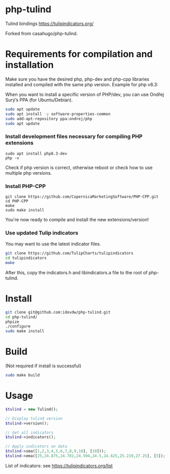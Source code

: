 # php-tulind
Tulind bindings
https://tulipindicators.org/

Forked from casahugo/php-tulind.

# Requirements for compilation and installation
Make sure you have the desired php, php-dev and php-cpp libraries installed and compiled with the same php version.
Example for php v8.3:

When you want to install a specific version of PHP/dev, you can use Ondřej Surý’s PPA (for Ubuntu/Debian).
```bash
sudo apt update
sudo apt install -y software-properties-common
sudo add-apt-repository ppa:ondrej/php
sudo apt update
```
### Install development files necessary for compiling PHP extensions
```sudo apt install php8.3
sudo apt install php8.3-dev
php -v
```
Check if php version is correct, otherwise reboot or check how to use multiple php versions.
### Install PHP-CPP
```cd ~
git clone https://github.com/CopernicaMarketingSoftware/PHP-CPP.git
cd PHP-CPP
make
sudo make install
```
You're now ready to compile and install the new extensions/version!

### Use updated Tulip indicators
You may want to use the latest indicator files.
```bash
git clone https://github.com/TulipCharts/tulipindicators
cd tulipindicators
make
```
After this, copy the indicators.h and libindicators.a file to the root of php-tulind.

# Install
```bash
git clone git@github.com:idovdw/php-tulind.git
cd php-tulind/
phpize
./configure
sudo make install
```

# Build
(Not required if install is successful)
```bash
sudo make build
```

# Usage
```php
$tulind = new Tulind();

// Display tulind version
$tulind->version();

// Get all indicators
$tulind->indicators();

// Apply indicators on data
$tulind->sma([1,2,3,4,5,6,7,8,9,10], [10]));
$tulind->ema([25,24.875,24.781,24.594,24.5,24.625,25.219,27.25], [5]);
```

List of indicators: see https://tulipindicators.org/list

